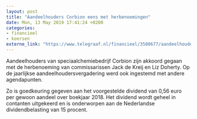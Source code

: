 ```yaml
---
layout: post
title: "Aandeelhouders Corbion eens met herbenoemingen"
date: Mon, 13 May 2019 17:41:24 +0200
categories: 
- financieel 
- koersen 
externe_link: "https://www.telegraaf.nl/financieel/3580677/aandeelhouders-corbion-eens-met-herbenoemingen"
---
```


<p class="intro">Aandeelhouders van speciaalchemiebedrijf Corbion zijn akkoord gegaan met de herbenoeming van commissarissen Jack de Kreij en Liz Doherty. Op de jaarlijkse aandeelhoudersvergadering werd ook ingestemd met andere agendapunten.</p> <p>Zo is goedkeuring gegeven aan het voorgestelde dividend van 0,56 euro per gewoon aandeel over boekjaar 2018. Het dividend wordt geheel in contanten uitgekeerd en is onderworpen aan de Nederlandse dividendbelasting van 15 procent.</p>
